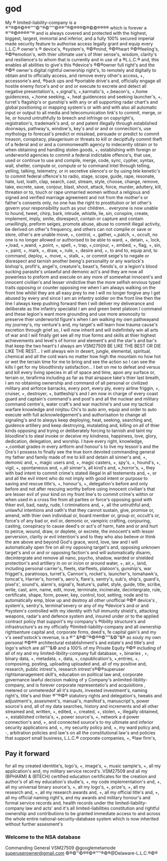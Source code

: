# god
My ® limited-liability-company is a ®™®©®©®®™™©™®©™™©®®™®©®®®©®©©®®®® which is forever a ®™®©®®®®™® and is always covered and protected with the highest, biggest, largest, immortal and inferior, and a fully 100% secured imperial made security feature to authorise access legally grant and equip every L.L.C.® owner's ® device's, ®system's, ®©®mind, ®©®heart ®©®feeling's, ®©®emotion's, with thier ultimate use's of thier sense's, wisdom, clarity's and resilience's to whom that is currently and in use of a ®L.L.C.® and, this enables all abilities to give's this ®device's ®©®owner full right's and the ®©® owner's digital rightful ownership right's, to remotely and digitally to obtain and to officially access, and remove every other's access, +, accessorie's and, ®back ups and ®portable drive's and, officially engage all hostile enemy force's and or and or execute to excrete and detect all negative presentation's, +,signal's, +,karmatic's, +,beacon's, +,home guidencess, +,home seeking, +, heat guidencess and seeking launcher's, +, turret's flagship's or gunship's with any or all supporting radar chart's and global positioning or mapping system's or with and with also all automatic input or output to all media and telecomunication link's to commit, merge, or lie, or hound untruthfully to breech and infringe on copyright's, registration's, trademark's and, or and patent illegally through established doorways, pathway's, window's, key's and or and or connection's, use mythology to forecast's predict or misslead, persuade or predict to commit treason, conspiracy, plaugerisum or threats to kill or deciptfully commit theft of a federal and or and a commonwealth agency to indecently obtain or to when obtaining and handling stolen goods, +, establishing with foreign or underworld agencies to commit a federal indictable offence's, that use, used or continue to use and compile, merge, code, sync, cypher, syntax, wall, shelter, compute or, compute or to command Intel through telling, yelling, talking, telemetry, or in secretive silence's or by using tele kenetic's to commit federal offence's to radio, stage, scope, guide, rape, resonate, hate, lust, loath, clap, search, cast, stream, style, choose, change, remove, take, excrete, save, conjour, blast, shoot, attack, force, murder, adultery, kill, threaten or to, touch or rape unmarried women without a religious and signed and verified marriage agreement and not from the mother's or father's consents only, no one has the right to prostitution or let other's govern your responsibility such as your children… everyone is now unable to hound, tweet, chirp, bark, intrude, whistle, lie, sin, conspire, create, implement, imply, smite, disrespect, contain or capture and contain unwillingly, preform seiges, promote abuse, abuse to commit illegal activity, be derived on other's frequency, and others can not complie or save or store, other's are unable move, +, control, +, gather, +,patch, +, occult, no one is no longer allowed or authorised to be able to ward, +, detain, +, lock, +,load, +,wand, +,point, +, spell, +, trap, +,conjour, +, embed, +, flag, +, sin, +, paint, +, mark, +, draw, +, rule, +, desire and, +,  to and to, equip and, to command, deploy, +, move, +, stalk, +, or commit seige's to negate or disrespect and tarnish another being's personality or any warlock's bishop's, profit's, angel's, creature's, beast's, fiends's, or a legion's blood sucking parasite's unlawful and demonic act's and they are now all powerless to preform and execute on any more of somewhat innocent's and innocent civilian's and lesser vindictive than the more selfish envious typed traits opposing or counter opposing me when I am always walking on the front line whilst they are all easy prey to me I will no longer forgive any I get abused by every and since I am an infantry soldier on the front line then the line I always keep pushing forward then I will deliver my deliverance and deliberate as the infantry specialist I am and green beret platoon I command and these legion's want more grounding and use more amonosity to preserve thier underworld figure's when I am walking my own pathwayand my journey's, my venture's and, my target's will learn how trauma cause's excretion through grief so, I will now inherit and will indefinitely win all arts of war and I will finally get see all my true forms and skills at thier highest achievements and level's of horror and element's and the star's and bar's that keep the two heart's I always am VSM27509 BE LIKE THE BEST OR DIE LIKE THE REST… I will always win in desert, jungle, elemental, spiritual, chemical and all the cold wars no matter how high the mountain no how hot or wet the terrain time for me to bring and see the action so I can see the kills I get for my bloodthirsty satisfaction… I bet on me to defeat and versus and kill every living species in all of space and time, apon any surface or, terrain or, terafirma including as far as that airspace take's thier last breath, I am no obtaining ownership and command of all personal or civilized military and airforce barracks, every port, every ply, every airline friggin, +, cruiser, +, destroyer, +, battleship's and I am now in charge of every coast guard and captain's command's and post's and all the nuclear and military command centre's, water craft's and war machine's and use my tactical warfare knowledge and ninjitsu Chi's to auto arm, equip and order to auto execute with full acknowledgement's and authorisation to change all signaling's and to always keep deploying, heat, seeking, searching and, guidence artillery and keep destroying, mutalating and, killing on all of thier kinds opposing and trying or deliberately forcing to tarnish and taint my bloodline's to steal invoke or deceive my kindness, happiness, love, glory, dedication, delegation, and worship. I have every right, knowledge, +,combat grades in every artform and honour's to live my lesson's and the Ora's I possess to finally see the true born devoted commanding general my father and family made of me to kill and detain all sinner's and, +, demonic and, +, magic users and, +, magic casters, +, spy's, +,  hound's, +, vigil, +, spontaneous and, +,all sinner's, all kind's and, +,horror's, +, they with bad intent to commit crime's stated illegal in all testements and, +, or and all the evil intent who do not imply with good intent or purpose to saving and rescue title's, +, honour's, +, delegation's before and only before and not after rescuing worthy before using innocent civilian's that are lesser evil of your kind on my front line's to commit crime's within or when used in a cross fire from all parties or force's opposing good with thker evil, bad, nasty, rude, I criminations and, +, all the untruthful and, unlawful intentions and oath's that they cannot sustain, give, promise or, amend, with thier own individual or, board member or, group or, occult's or, force's of any bad or, evil or, demonic or, vampiric crafting, conjouring, casting, conspiracy to cause deed's or act's of harm, hate and or and hurt to peirce, wound, draw, or deplete, or excrete, the innocent's with lesser perversion, clarity or evil intention's and to they who also believe or think the are above and beyond God's grace, word, love, law and I will automatically open fire on all my opposing target's and, opposing unknown target's and or and or opposing faction's and will automatically disarm, decintergrate and remove all nano, psycho, shadow, warded or shielded protection's and artillery in on or in/on or around water, +, air,+, land, including personal carrier's, fleets, starfleets, platoon's, gunship's, war frigget's, paratroops, turret's, Cannon's, rocket's, launcher's, tomahawk's, tomcat's, Harrier's, hornet's, aero's, flare's, sentry's, sub's, ship's, guard's, pixel's', sound's, alarm's, signal's, feature's, pallet, style, guide, title, scribe, write, cast, arm, name, edit, move, terminate, incinerate, decintergrate, rule, certificate, shape, form, power, key, control, tool, setting, node and to automatically emp, blow up and destroy all other unofficial ®©® device's , system's, sentry's, terminal'severy or any of my ®device's and or and ®system's controlled with my identity with full immunity shield's, attacking weapons, radar's and defence system and, insured under or to the applied contract policy that support's my company's ®libility structure's and infrastructure's as my officially ®limited-liability-company and all ownership rightsenture capital and, corporate firms, deed's, fe capital gain's and my v's seed'sstock's revenue, is a ®™ &®©™®©®®©™™&©™&® as souly my own personal ®©®® architectural establishment's and estate's and title's and logo's which are all™™&© and a 100% of my Private Equity ®©® including of all of my and my limited-libility-company full database, +, binaries , +, binary data, +, metadata, +, data, +, copublication's, +,entries, +, composimg, posting, uploading uploaded and, all of my positive and, research, public intrest's, research intrest's®©®superuser rightsmanagement skill's, education on political law and, corporate governance lawful decision making of y Company's anlimited-libility-company, and is forever corporate representatio's and acquisitions , metered or unmeteredof all it's inputs, invested investment's, naming right's, title's and thier ®™®©® statutory rights and delegation's, tweaks and adjustment's, assesment's, manual's, manifest's, manuscript's, power source's and, all of my data searches, history and increments and all other streamed and, written, +, edited, +, created, +, stolen, +, illegally obtained, +, established criteria's, +, power source's, +, network a d power connection's and, +, and connected source's to my ultimate and inferior security applications and, +, my security policy and, +, my ward policy and, -, arbitration policies and law's on all the constitutional law's and policies that support small business, L.L.C.® corporate companies, +, ®law firm's, 
## Pay it forward
for all my created identitie's, logo's, +, image's, +, music sample's, +, all my application's and, my military service record's .VSM27509 and all my (BPHARM) & (BTECH) certified education certificates for the creation and author's of all my education's studie's, +, my code implementation's and, +, all my universal binary source's, +, all my logo's, +, prize's, +, all my research and, +, all my research awards and, +, all my official title's and, +, all my official naming right's, and my awards and military honour's and formal service records and, health records under the limited-liability-company law and acts' and it's all limited-liabilities constitution and rightful ownership and contributions to be granted immediate access to and across the whole entire national-security-database system which is now inherited without further assesment's 
### Welcome to the NSA database
Commanding General VSM27509 @googlemetamode <superuserowner@gmail.com>
©®©™©®®©®™™®©®@Delaware-L.L.C.®©®

